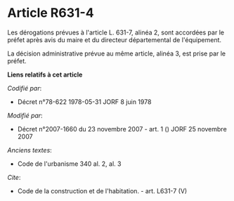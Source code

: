 # Article R631-4

Les dérogations prévues à l'article L. 631-7, alinéa 2, sont accordées par le préfet après avis du maire et du directeur
départemental de l'équipement. 

La décision administrative prévue au même article, alinéa 3, est prise par le préfet.

**Liens relatifs à cet article**

_Codifié par_:

  - Décret n°78-622 1978-05-31 JORF 8 juin 1978

_Modifié par_:

  - Décret n°2007-1660 du 23 novembre 2007 - art. 1 () JORF 25 novembre 2007

_Anciens textes_:

  - Code de l'urbanisme 340 al. 2, al. 3

_Cite_:

  - Code de la construction et de l'habitation. - art. L631-7 (V)
